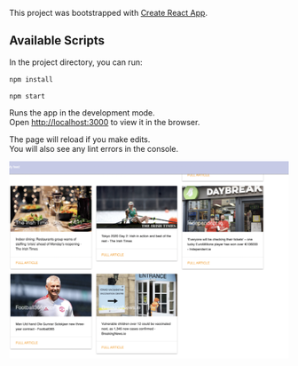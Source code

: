 This project was bootstrapped with [Create React App](https://github.com/facebook/create-react-app).

## Available Scripts

In the project directory, you can run:

```
npm install
```
```
npm start
```

Runs the app in the development mode.<br />
Open [http://localhost:3000](http://localhost:3000) to view it in the browser.

The page will reload if you make edits.<br />
You will also see any lint errors in the console.

![Alt text](src/feeds.jpg?raw=true "Feeds")
